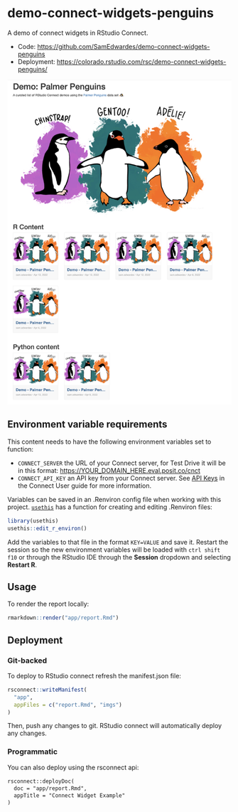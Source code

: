 # demo-connect-widgets-penguins

A demo of connect widgets in RStudio Connect.

- Code: <https://github.com/SamEdwardes/demo-connect-widgets-penguins>
- Deployment: <https://colorado.rstudio.com/rsc/demo-connect-widgets-penguins/>

![](app/imgs/screenshot.png)

## Environment variable requirements

This content needs to have the following environment variables set to function:
- `CONNECT_SERVER` the URL of your Connect server, for Test Drive it will be in this format: https://YOUR_DOMAIN_HERE.eval.posit.co/cnct
- `CONNECT_API_KEY` an API key from your Connect server. See [API Keys](https://docs.posit.co/connect/user/api-keys/) in the Connect User guide for more information.
 
Variables can be saved in an .Renviron config file when working with this project. [`usethis`](https://usethis.r-lib.org/) has a function for creating and editing .Renviron files: 

```r
library(usethis)
usethis::edit_r_environ()
```

Add the variables to that file in the format `KEY=VALUE` and save it. Restart the session so the new environment variables will be loaded with `ctrl shift f10` or through the RStudio IDE through the **Session** dropdown and selecting **Restart R**.

## Usage

To render the report locally:

```r
rmarkdown::render("app/report.Rmd")
```

## Deployment

### Git-backed

To deploy to RStudio connect refresh the manifest.json file:

```r
rsconnect::writeManifest(
  "app", 
  appFiles = c("report.Rmd", "imgs")
)
```

Then, push any changes to git. RStudio connect will automatically deploy any changes.

### Programmatic

You can also deploy using the rsconnect api:

```
rsconnect::deployDoc(
  doc = "app/report.Rmd",
  appTitle = "Connect Widget Example"
)
```
